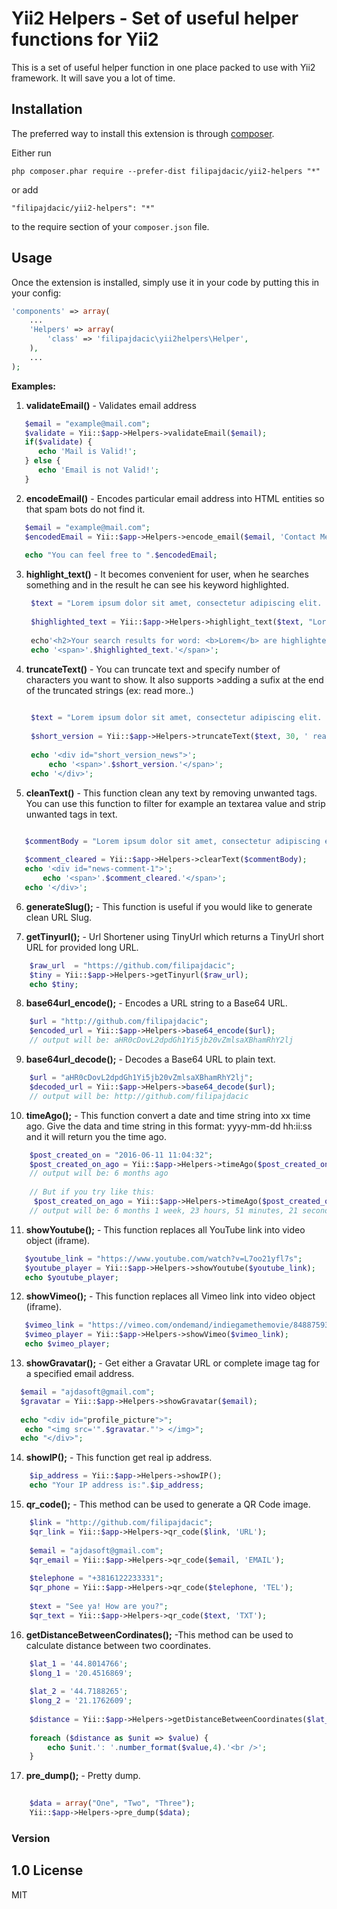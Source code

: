 Yii2 Helpers - Set of useful helper functions for Yii2
======================================================
This is a set of useful helper function in one place packed to use with Yii2 framework. It will save you a lot of time.

Installation
------------

The preferred way to install this extension is through [composer](http://getcomposer.org/download/).

Either run

```
php composer.phar require --prefer-dist filipajdacic/yii2-helpers "*"
```

or add

```
"filipajdacic/yii2-helpers": "*"
```

to the require section of your `composer.json` file.


Usage
-----

Once the extension is installed, simply use it in your code by putting this in your config:

```php
'components' => array(
    ...
    'Helpers' => array(
        'class' => 'filipajdacic\yii2helpers\Helper',
    ),
    ...
);

```


**Examples:**

 1. **validateEmail()** - Validates email address
 
 ```php
    $email = "example@mail.com";
    $validate = Yii::$app->Helpers->validateEmail($email);
    if($validate) {
       echo 'Mail is Valid!';
    } else {
       echo 'Email is not Valid!';
    }
   ```
   
   
2. **encodeEmail()** - Encodes particular email address into HTML entities so that spam bots do not find it.
 
 ```php
    $email = "example@mail.com";
    $encodedEmail = Yii::$app->Helpers->encode_email($email, 'Contact Me', 'class="emailencoder"');
    
    echo "You can feel free to ".$encodedEmail;
   ```
3. **highlight_text()** - It becomes convenient for user, when he searches something and in the result he can see his keyword highlighted.

   ```php
    $text = "Lorem ipsum dolor sit amet, consectetur adipiscing elit. Quisque condimentum, augue vel finibus suscipit, erat lacus mollis urna, nec placerat nibh ex non felis. Morbi sit amet imperdiet dui. Lorem, Praesent pharetra sed orci in mollis. Pellentesque consectetur, turpis eu imperdiet feugiat, ipsum diam semper libero, eget mollis quam odio ullamcorper ligula. ";
    
    $highlighted_text = Yii::$app->Helpers->highlight_text($text, "Lorem", '#4285F4')
    
    echo'<h2>Your search results for word: <b>Lorem</b> are highlighted:</h2> <Br>';
    echo '<span>'.$highlighted_text.'</span>';
   ```

4. **truncateText()** - You can truncate text and specify number of characters you want to show. It also supports >adding a sufix at the end of the truncated strings (ex: read more..)

   ```php
    
    $text = "Lorem ipsum dolor sit amet, consectetur adipiscing elit. Quisque condimentum, augue vel finibus suscipit, erat lacus mollis urna, nec placerat nibh ex non felis. Morbi sit amet imperdiet dui. Lorem, Praesent pharetra sed orci in mollis. Pellentesque consectetur, turpis eu imperdiet feugiat, ipsum diam semper libero, eget mollis quam odio ullamcorper ligula. ";
    
    $short_version = Yii::$app->Helpers->truncateText($text, 30, ' read more...');
    
    echo '<div id="short_version_news">';
        echo '<span>'.$short_version.'</span>';
    echo '</div>';
   
   ```

5. **cleanText()** - This function clean any text by removing unwanted tags. You can use this function to filter for example an textarea value and strip unwanted tags in text.

 ```php

    $commentBody = "Lorem ipsum dolor sit amet, consectetur adipiscing elit. Quisque condimentum, augue vel finibus suscipit, erat lacus mollis urna, nec placerat nibh ex non felis. Morbi sit amet imperdiet dui. <script> alert('I am hacker!'); </script> or <a href='virus.html'>Click here to see my picture </a>' ";
    
    $comment_cleared = Yii::$app->Helpers->clearText($commentBody);
    echo '<div id="news-comment-1">';
        echo '<span>'.$comment_cleared.'</span>';
    echo '</div>';

```


6. **generateSlug();** - This function is useful if you would like to generate clean URL Slug.




7. **getTinyurl();** - Url Shortener using TinyUrl which returns a TinyUrl short URL for provided long URL.

```php
    $raw_url  = "https://github.com/filipajdacic";
    $tiny = Yii::$app->Helpers->getTinyurl($raw_url);
    echo $tiny;
```
8. **base64url_encode();** - Encodes a URL string to a Base64 URL.

```php
    $url = "http://github.com/filipajdacic";
    $encoded_url = Yii::$app->Helpers->base64_encode($url);
    // output will be: aHR0cDovL2dpdGh1Yi5jb20vZmlsaXBhamRhY2lj
```
9. **base64url_decode();** - Decodes a Base64 URL to plain text.

```php
    $url = "aHR0cDovL2dpdGh1Yi5jb20vZmlsaXBhamRhY2lj";
    $decoded_url = Yii::$app->Helpers->base64_decode($url);
    // output will be: http://github.com/filipajdacic
```

10. **timeAgo();** - This function convert a date and time string into xx time ago. Give the data and time string in this format: yyyy-mm-dd hh:ii:ss and it will return you the time ago.

```php
    $post_created_on = "2016-06-11 11:04:32";
    $post_created_on_ago = Yii::$app->Helpers->timeAgo($post_created_on);
    // output will be: 6 months ago
    
    // But if you try like this:
     $post_created_on_ago = Yii::$app->Helpers->timeAgo($post_created_on,true);
    // output will be: 6 months 1 week, 23 hours, 51 minutes, 21 seconds ago
```

11. **showYoutube();** - This function replaces all YouTube link into video object (iframe).

```php
   $youtube_link = "https://www.youtube.com/watch?v=L7oo21yfl7s";
   $youtube_player = Yii::$app->Helpers->showYoutube($youtube_link);
   echo $youtube_player;
```
12. **showVimeo();** - This function replaces all Vimeo link into video object (iframe).

```php
   $vimeo_link = "https://vimeo.com/ondemand/indiegamethemovie/84887593";
   $vimeo_player = Yii::$app->Helpers->showVimeo($vimeo_link);
   echo $vimeo_player;
```

13. **showGravatar();** - Get either a Gravatar URL or complete image tag for a specified email address.

```php
  $email = "ajdasoft@gmail.com";
  $gravatar = Yii::$app->Helpers->showGravatar($email);
  
  echo "<div id="profile_picture">";
   echo "<img src='".$gravatar."'> </img>";
  echo "</div>";
```

14. **showIP();** - This function get real ip address.

```php
    $ip_address = Yii::$app->Helpers->showIP();
    echo "Your IP address is:".$ip_address;
```

15. **qr_code();** - This method can be used to generate a QR Code image.

```php
    $link = "http://github.com/filipajdacic";
    $qr_link = Yii::$app->Helpers->qr_code($link, 'URL');
    
    $email = "ajdasoft@gmail.com";
    $qr_email = Yii::$app->Helpers->qr_code($email, 'EMAIL');
    
    $telephone = "+3816122233331";
    $qr_phone = Yii::$app->Helpers->qr_code($telephone, 'TEL');
    
    $text = "See ya! How are you?";
    $qr_text = Yii::$app->Helpers->qr_code($text, 'TXT');
```

16. **getDistanceBetweenCordinates();** -This method can be used to calculate distance between two coordinates.

```php
    $lat_1 = '44.8014766';
    $long_1 = '20.4516869';
    
    $lat_2 = '44.7188265';
    $long_2 = '21.1762609';
    
    $distance = Yii::$app->Helpers->getDistanceBetweenCoordinates($lat_1, $long_1, $lat_2, $long_2);
    
    foreach ($distance as $unit => $value) {
        echo $unit.': '.number_format($value,4).'<br />';
    }
```

17. **pre_dump();** - Pretty dump.

```php
 
    $data = array("One", "Two", "Three");
    Yii::$app->Helpers->pre_dump($data);

```
### Version
1.0
License
----
MIT